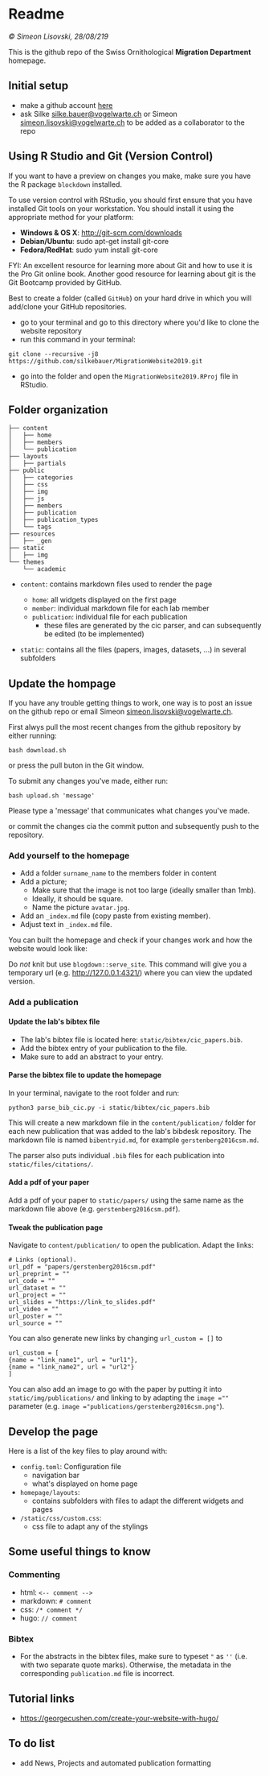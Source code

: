 # Readme

_&copy; Simeon Lisovski, 28/08/219_

This is the github repo of the Swiss Ornithological **Migration Department** homepage.

## Initial setup

- make a github account [here](https://github.com/)
- ask Silke [silke.bauer@vogelwarte.ch](mailto:silke.bauer@vogelwarte.ch) or Simeon [simeon.lisovski@vogelwarte.ch](mailto:simeon.lisovski@vogelwarte.ch) to be added as a collaborator to the repo

## Using R Studio and Git (Version Control)

If you want to have a preview on changes you make, make sure you have the R package `blockdown` installed.

To use version control with RStudio, you should first ensure that you have installed Git tools on your workstation. You should install it using the appropriate method for your platform:

* **Windows  & OS X**: http://git-scm.com/downloads
* **Debian/Ubuntu**: sudo apt-get install git-core
* **Fedora/RedHat**: sudo yum install git-core

FYI: An excellent resource for learning more about Git and how to use it is the Pro Git online book. Another good resource for learning about git is the Git Bootcamp provided by GitHub.

Best to create a folder (called `GitHub`) on your hard drive in which you will add/clone your GitHub repositories.

- go to your terminal and go to this directory where you'd like to clone the website repository
- run this command in your terminal: 
```
git clone --recursive -j8 https://github.com/silkebauer/MigrationWebsite2019.git
```

- go into the folder and open the `MigrationWebsite2019.RProj` file in RStudio.

## Folder organization 

```
├── content
│   ├── home
│   ├── members
│   └── publication
├── layouts
│   ├── partials
├── public
│   ├── categories
│   ├── css
│   ├── img
│   ├── js
│   ├── members
│   ├── publication
│   ├── publication_types
│   └── tags
├── resources
│   ├── _gen
├── static
│   ├── img
└── themes
    └── academic
```

- `content`: contains markdown files used to render the page 
	+ `home`: all widgets displayed on the first page 
	+ `member`: individual markdown file for each lab member 
	+ `publication`: individual file for each publication
		* these files are generated by the cic parser, and can subsequently be edited (to be implemented)

- `static`: contains all the files (papers, images, datasets, ...) in several subfolders


## Update the hompage 

If you have any trouble getting things to work, one way is to post an issue on the github repo or email Simeon [simeon.lisovski@vogelwarte.ch](mailto:simeon.lisovski@vogelwarte.ch). 

First alwys pull the most recent changes from the github repository by either running: 

```
bash download.sh 
```

or press the pull buton in the Git window.


To submit any changes you've made, either run:

```
bash upload.sh 'message'
```
Please type a 'message' that communicates what changes you've made. 

or commit the changes cia the commit putton and subsequently push to the repository.


### Add yourself to the homepage

- Add a folder `surname_name` to the members folder in content
- Add a picture;
  - Make sure that the image is not too large (ideally smaller than 1mb).
  - Ideally, it should be square. 
  - Name the picture `avatar.jpg`. 
- Add an `_index.md` file (copy paste from existing member).
- Adjust text in `_index.md` file.

You can built the homepage and check if your changes work and how the website would look like:

Do *not* knit but use `blogdown::serve_site`. This command will give you a temporary url (e.g. http://127.0.0.1:4321/) where you can view the updated version.


### Add a publication 

#### Update the lab's bibtex file 

- The lab's bibtex file is located here: `static/bibtex/cic_papers.bib`. 
- Add the bibtex entry of your publication to the file. 
- Make sure to add an abstract to your entry. 

#### Parse the bibtex file to update the homepage

In your terminal, navigate to the root folder and run: 

```
python3 parse_bib_cic.py -i static/bibtex/cic_papers.bib
```

This will create a new markdown file in the `content/publication/` folder for each new publication that was added to the lab's bibdesk repository. The markdown file is named `bibentryid.md`, for example `gerstenberg2016csm.md`. 

The parser also puts individual `.bib` files for each publication into `static/files/citations/`. 

#### Add a pdf of your paper 

Add a pdf of your paper to `static/papers/` using the same name as the markdown file above (e.g. `gerstenberg2016csm.pdf`).

#### Tweak the publication page 

Navigate to `content/publication/` to open the publication. Adapt the links: 

```
# Links (optional).
url_pdf = "papers/gerstenberg2016csm.pdf"
url_preprint = ""
url_code = ""
url_dataset = ""
url_project = ""
url_slides = "https://link_to_slides.pdf"
url_video = ""
url_poster = ""
url_source = ""
```

You can also generate new links by changing `url_custom = []` to 

```
url_custom = [
{name = "link_name1", url = "url1"},
{name = "link_name2", url = "url2"}
]
```

You can also add an image to go with the paper by putting it into `static/img/publications/` and linking to by adapting the `image =""` parameter (e.g. `image ="publications/gerstenberg2016csm.png"`).

## Develop the page 

Here is a list of the key files to play around with: 

- `config.toml`: Configuration file 
	+ navigation bar 
	+ what's displayed on home page 
- `homepage/layouts`: 
	+ contains subfolders with files to adapt the different widgets and pages
- `/static/css/custom.css`:
	+ css file to adapt any of the stylings 

## Some useful things to know

### Commenting 

- html: `<-- comment -->` 
- markdown: `# comment`
- css: `/* comment */`
- hugo: `// comment`

### Bibtex 

- For the abstracts in the bibtex files, make sure to typeset `"` as `''` (i.e. with two separate quote marks). Otherwise, the metadata in the corresponding `publication.md` file is incorrect. 

## Tutorial links 

- https://georgecushen.com/create-your-website-with-hugo/

## To do list 

- add News, Projects and automated publication formatting

